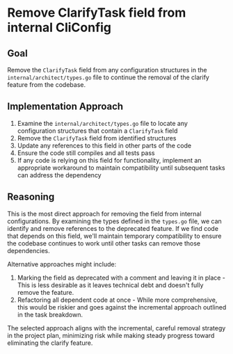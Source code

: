 # Remove ClarifyTask field from internal CliConfig

## Goal
Remove the `ClarifyTask` field from any configuration structures in the `internal/architect/types.go` file to continue the removal of the clarify feature from the codebase.

## Implementation Approach
1. Examine the `internal/architect/types.go` file to locate any configuration structures that contain a `ClarifyTask` field
2. Remove the `ClarifyTask` field from identified structures
3. Update any references to this field in other parts of the code
4. Ensure the code still compiles and all tests pass
5. If any code is relying on this field for functionality, implement an appropriate workaround to maintain compatibility until subsequent tasks can address the dependency

## Reasoning
This is the most direct approach for removing the field from internal configurations. By examining the types defined in the `types.go` file, we can identify and remove references to the deprecated feature. If we find code that depends on this field, we'll maintain temporary compatibility to ensure the codebase continues to work until other tasks can remove those dependencies.

Alternative approaches might include:
1. Marking the field as deprecated with a comment and leaving it in place - This is less desirable as it leaves technical debt and doesn't fully remove the feature.
2. Refactoring all dependent code at once - While more comprehensive, this would be riskier and goes against the incremental approach outlined in the task breakdown.

The selected approach aligns with the incremental, careful removal strategy in the project plan, minimizing risk while making steady progress toward eliminating the clarify feature.